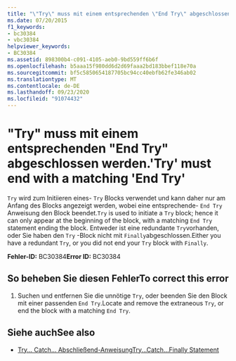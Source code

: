 ```yaml
---
title: "\"Try\" muss mit einem entsprechenden \"End Try\" abgeschlossen werden."
ms.date: 07/20/2015
f1_keywords:
- bc30384
- vbc30384
helpviewer_keywords:
- BC30384
ms.assetid: 898300b4-c091-4105-aeb0-9bd559ff6b6f
ms.openlocfilehash: b5aaa15f980dd6d2d69faaa2bd183bbef118e70a
ms.sourcegitcommit: bf5c5850654187705bc94cc40ebfb62fe346ab02
ms.translationtype: MT
ms.contentlocale: de-DE
ms.lasthandoff: 09/23/2020
ms.locfileid: "91074432"
---
```

# <a name="try-must-end-with-a-matching-end-try"></a><span data-ttu-id="a3901-102">"Try" muss mit einem entsprechenden "End Try" abgeschlossen werden.</span><span class="sxs-lookup"><span data-stu-id="a3901-102">'Try' must end with a matching 'End Try'</span></span>

<span data-ttu-id="a3901-103">`Try` wird zum Initiieren eines- `Try` Blocks verwendet und kann daher nur am Anfang des Blocks angezeigt werden, wobei eine entsprechende- `End Try` Anweisung den Block beendet.</span><span class="sxs-lookup"><span data-stu-id="a3901-103">`Try` is used to initiate a `Try` block; hence it can only appear at the beginning of the block, with a matching `End Try` statement ending the block.</span></span> <span data-ttu-id="a3901-104">Entweder ist eine redundante `Try`vorhanden, oder Sie haben den `Try` -Block nicht mit `Finally`abgeschlossen.</span><span class="sxs-lookup"><span data-stu-id="a3901-104">Either you have a redundant `Try`, or you did not end your `Try` block with `Finally`.</span></span>  
  
 <span data-ttu-id="a3901-105">**Fehler-ID:** BC30384</span><span class="sxs-lookup"><span data-stu-id="a3901-105">**Error ID:** BC30384</span></span>  
  
## <a name="to-correct-this-error"></a><span data-ttu-id="a3901-106">So beheben Sie diesen Fehler</span><span class="sxs-lookup"><span data-stu-id="a3901-106">To correct this error</span></span>  
  
1. <span data-ttu-id="a3901-107">Suchen und entfernen Sie die unnötige `Try`, oder beenden Sie den Block mit einer passenden `End Try`.</span><span class="sxs-lookup"><span data-stu-id="a3901-107">Locate and remove the extraneous `Try`, or end the block with a matching `End Try`.</span></span>  
  
## <a name="see-also"></a><span data-ttu-id="a3901-108">Siehe auch</span><span class="sxs-lookup"><span data-stu-id="a3901-108">See also</span></span>

- [<span data-ttu-id="a3901-109">Try... Catch... Abschließend-Anweisung</span><span class="sxs-lookup"><span data-stu-id="a3901-109">Try...Catch...Finally Statement</span></span>](../language-reference/statements/try-catch-finally-statement.md)
